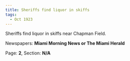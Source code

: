 ```yaml
---  
title: Sheriffs find liquor in skiffs  
tags:  
  - Oct 1923  
---  
```

  
Sheriffs find liquor in skiffs near Chapman Field.  
  
Newspapers: **Miami Morning News or The Miami Herald**  
  
Page: **2**, Section: **N/A** 
